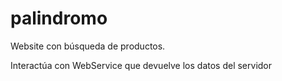 # palindromo

Website con búsqueda de productos.

Interactúa con WebService que devuelve los datos del servidor

